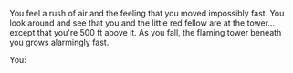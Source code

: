 You feel a rush of air and the feeling that you moved impossibly fast.
You look around and see that you and the little red fellow are at the tower...
except that you're 500 ft above it. As you fall, the flaming tower beneath you 
grows alarmingly fast.

You:
